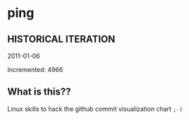 # ping

## HISTORICAL ITERATION
2011-01-06

Incremented: 4966

## What is this?? 
Linux skills to hack the github commit visualization chart `;-)`
